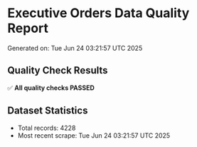 # Executive Orders Data Quality Report
Generated on: Tue Jun 24 03:21:57 UTC 2025

## Quality Check Results
✅ **All quality checks PASSED**

## Dataset Statistics
- Total records: 4228
- Most recent scrape: Tue Jun 24 03:21:57 UTC 2025
